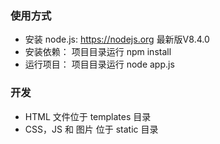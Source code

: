 ### 使用方式
- 安装 node.js: https://nodejs.org 最新版V8.4.0
- 安装依赖： 项目目录运行 npm install
- 运行项目： 项目目录运行 node app.js

### 开发
- HTML 文件位于 templates 目录
- CSS，JS 和 图片 位于 static 目录

